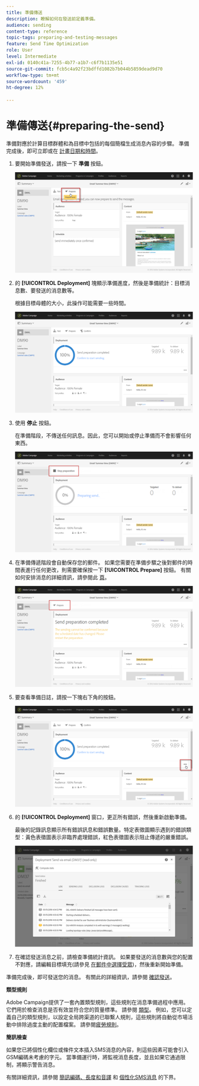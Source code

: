 ```yaml
---
title: 準備傳送
description: 瞭解如何在發送前定義準備。
audience: sending
content-type: reference
topic-tags: preparing-and-testing-messages
feature: Send Time Optimization
role: User
level: Intermediate
exl-id: 0140c41a-7255-4b77-a1b7-c6f7b1135e51
source-git-commit: fcb5c4a92f23bdffd1082b7b044b5859dead9d70
workflow-type: tm+mt
source-wordcount: '459'
ht-degree: 12%

---
```


# 準備傳送{#preparing-the-send}

準備對應於計算目標群體和為目標中包括的每個簡檔生成消息內容的步驟。 準備完成後，即可立即或在 [計畫日期和時間](../../sending/using/about-scheduling-messages.md)。

1. 要開始準備發送，請按一下 **準備** 按鈕。

   ![](assets/preparing_delivery_2.png)

1. 的 **[!UICONTROL Deployment]** 塊顯示準備進度，然後是準備統計：目標消息數、要發送的消息數等。

   根據目標母體的大小，此操作可能需要一些時間。

   ![](assets/preparing_delivery.png)

1. 使用 **停止** 按鈕。

   在準備階段，不傳送任何訊息。因此，您可以開始或停止準備而不會影響任何東西。

   ![](assets/preparing_delivery_6.png)

1. 在準備傳遞階段會自動保存您的郵件。 如果您需要在準備步驟之後對郵件的時間表進行任何更改，則需要確保按一下 **[!UICONTROL Prepare]** 按鈕。 有關如何安排消息的詳細資訊，請參閱此 [頁](../../sending/using/about-scheduling-messages.md)。

   ![](assets/preparing_delivery_5.png)

1. 要查看準備日誌，請按一下塊右下角的按鈕。

   ![](assets/preparing_delivery_4.png)

1. 的 **[!UICONTROL Deployment]** 窗口，更正所有錯誤，然後重新啟動準備。

   最後的記錄訊息顯示所有錯誤訊息和錯誤數量。特定表徵圖顯示遇到的錯誤類型：黃色表徵圖表示非臨界處理錯誤，紅色表徵圖表示阻止傳遞的嚴重錯誤。

   ![](assets/preparing_delivery_3.png)

1. 在確認發送消息之前，請檢查準備統計資訊。 如果要發送的消息數與您的配置不對應，請編輯目標填充(請參見 [在郵件中選擇受眾](../../audiences/using/selecting-an-audience-in-a-message.md))，然後重新開始準備。

準備完成後，即可發送您的消息。 有關此的詳細資訊，請參閱 [確認發送](../../sending/using/confirming-the-send.md)。

**類型規則**

Adobe Campaign提供了一套內置類型規則，這些規則在消息準備過程中應用。 它們用於檢查消息是否有效並符合您的質量標準。 請參閱 [類型](../../sending/using/about-typology-rules.md)。 例如，您可以定義自己的類型規則，以設定全局跨渠道的已聯繫人規則，這些規則將自動從市場活動中排除過度主動的配置檔案。 請參閱[疲勞規則](../../sending/using/fatigue-rules.md)。

**簡訊檢查**

如果您已將個性化欄位或條件文本插入SMS消息的內容，則這些因素可能會引入GSM編碼未考慮的字元。 當準備運行時，將監視消息長度，並且如果它通過限制，將顯示警告消息。

有關詳細資訊，請參閱 [簡訊編碼、長度和音譯](../../administration/using/configuring-sms-channel.md#sms-encoding--length-and-transliteration) 和 [個性化SMS消息](../../channels/using/personalizing-sms-messages.md) 的下界。
